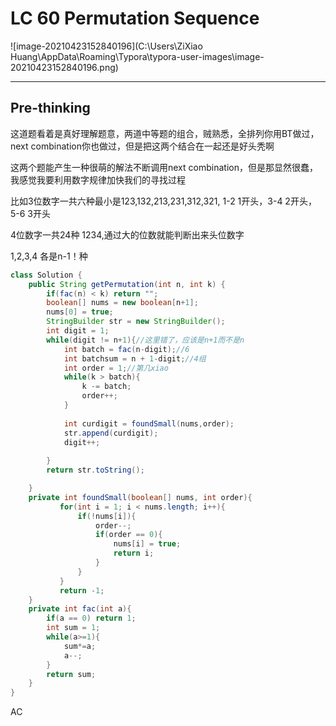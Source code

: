 # LC 60 Permutation Sequence

![image-20210423152840196](C:\Users\ZiXiao Huang\AppData\Roaming\Typora\typora-user-images\image-20210423152840196.png)

---

## Pre-thinking

这道题看着是真好理解题意，两道中等题的组合，贼熟悉，全排列你用BT做过，next combination你也做过，但是把这两个结合在一起还是好头秃啊

这两个题能产生一种很萌的解法不断调用next combination，但是那显然很蠢，我感觉我要利用数字规律加快我们的寻找过程

比如3位数字一共六种最小是123,132,213,231,312,321, 1-2 1开头，3-4 2开头，5-6 3开头

4位数字一共24种 1234,通过大的位数就能判断出来头位数字

1,2,3,4 各是n-1！种 

~~~java
class Solution {
    public String getPermutation(int n, int k) {
        if(fac(n) < k) return "";
        boolean[] nums = new boolean[n+1];
        nums[0] = true;
        StringBuilder str = new StringBuilder();
        int digit = 1;
        while(digit != n+1){//这里错了，应该是n+1而不是n
            int batch = fac(n-digit);//6
            int batchsum = n + 1-digit;//4组
            int order = 1;//第几xiao
            while(k > batch){
                k -= batch;
                order++;
            }
            
            int curdigit = foundSmall(nums,order);
            str.append(curdigit);
            digit++;
            
        }
        return str.toString();

    }
    private int foundSmall(boolean[] nums, int order){        
           for(int i = 1; i < nums.length; i++){
               if(!nums[i]){
                   order--;
                   if(order == 0){
                       nums[i] = true;
                       return i;
                   } 
               }
           }
           return -1;     
    }
    private int fac(int a){
        if(a == 0) return 1;
        int sum = 1;
        while(a>=1){
            sum*=a;
            a--;
        }
        return sum;
    }
}
~~~

AC

